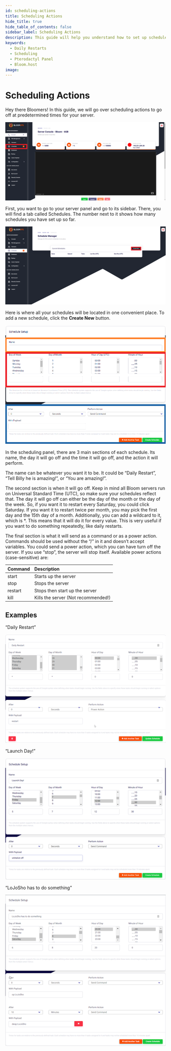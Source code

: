 ```yaml
---
id: scheduling-actions
title: Scheduling Actions
hide_title: true
hide_table_of_contents: false
sidebar_label: Scheduling Actions
description: This guide will help you understand how to set up schedules, like daily restarts using the pterodactyl panel.
keywords:
  - Daily Restarts
  - Scheduling
  - Pterodactyl Panel
  - Bloom.host
image: 
---
```

# Scheduling Actions


Hey there Bloomers! In this guide, we will go over scheduling actions to go off at predetermined times for your server. 

![Bloom.host Scheduling Actions](../static/img/scheduling-actions/scheduling-actions2.png)

First, you want to go to your server panel and go to its sidebar. There, you will find a tab called Schedules. The number next to it shows how many schedules you have set up so far. 

![Bloom.host Scheduling Actions](../static/img/scheduling-actions/scheduling-actions3.png)

Here is where all your schedules will be located in one convenient place. To add a new schedule, click the **Create New** button.

![Bloom.host Scheduling Actions](../static/img/scheduling-actions/scheduling-actions4.png)

In the scheduling panel, there are 3 main sections of each schedule. Its name, the day it will go off and the time it will go off, and the action it will perform.

The name can be whatever you want it to be. It could be “Daily Restart”, “Tell Billy he is amazing!”, or “You are amazing!”.

The second section is when it will go off. Keep in mind all Bloom servers run on Universal Standard Time (UTC), so make sure your schedules reflect that. The day it will go off can either be the day of the month or the day of the week. So, if you want it to restart every Saturday, you could click Saturday. If you want it to restart twice per month, you may pick the first day and the 15th day of a month. Additionally, you can add a wildcard to it, which is *. This means that it will do it for every value. This is very useful if you want to do something repeatedly, like daily restarts.

The final section is what it will send as a command or as a power action. Commands should be used without the “/” in it and doesn’t accept variables. You could send a power action, which you can have turn off the server. If you use “stop”, the server will stop itself. Available power actions (case-sensitive) are:

| Command | Description                         | 
| :------ | :---------------------------------- |
| start   | Starts up the server                |
| stop    | Stops the server                    |
| restart | Stops then start up the server      |
| kill    | Kills the server (Not recommended!) |


## Examples

“Daily Restart”

![Bloom.host Scheduling Actions](../static/img/scheduling-actions/scheduling-actions5.png)

“Launch Day!”

![Bloom.host Scheduling Actions](../static/img/scheduling-actions/scheduling-actions6.png)

“LoJoSho has to do something”

![Bloom.host Scheduling Actions](../static/img/scheduling-actions/scheduling-actions7.png)
